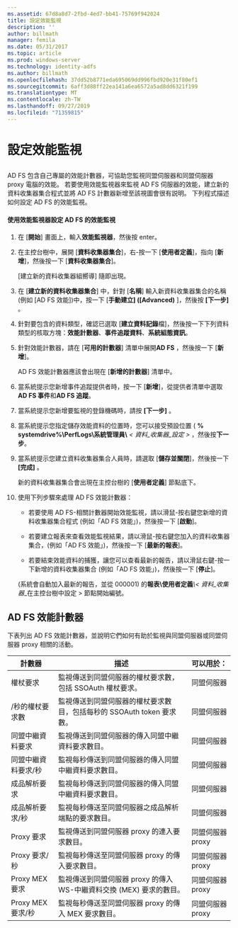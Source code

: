 ```yaml
---
ms.assetid: 67d8a8d7-2fbd-4ed7-bb41-75769f942024
title: 設定效能監視
description: ''
author: billmath
manager: femila
ms.date: 05/31/2017
ms.topic: article
ms.prod: windows-server
ms.technology: identity-adfs
ms.author: billmath
ms.openlocfilehash: 37dd52b8771eda695069dd996fbd920e31f80ef1
ms.sourcegitcommit: 6aff3d88ff22ea141a6ea6572a5ad8dd6321f199
ms.translationtype: MT
ms.contentlocale: zh-TW
ms.lasthandoff: 09/27/2019
ms.locfileid: "71359815"
---
```

# <a name="configure-performance-monitoring"></a>設定效能監視
  
## <a name="bkmk_ConfigurePerfMon"></a>  
AD FS 包含自己專屬的效能計數器，可協助您監視同盟伺服器和同盟伺服器 proxy 電腦的效能。 若要使用效能監視器來監視 AD FS 伺服器的效能，建立新的資料收集器集合程式並將 AD FS 計數器新增至該視圖會很有説明。 下列程式描述如何設定 AD FS 的效能監視。  
  
#### <a name="to-configure-performance-monitoring-for-ad-fs-using-performance-monitor"></a>使用效能監視器設定 AD FS 的效能監視  
  
1. 在 [**開始**] 畫面上，輸入**效能監視器**，然後按 enter。  
  
2. 在主控台樹中，展開 [**資料收集器集合**]，右\-按一下 [**使用者定義**]，指向 [**新增**]，然後按一下 [**資料收集器集合**]。  
  
   [建立新的資料收集器組嚮導] 隨即出現。  
  
3. 在 [**建立新的資料收集器集合**] 中，針對 [**名稱**] 輸入新資料收集器集合的名稱 \(例如 [AD FS 效能]\)中，按一下 [**手動建立] \([Advanced\)** ]，然後按 **[下一步]** 。  
  
4. 針對要包含的資料類型，確認已選取 [**建立資料記錄**檔]，然後按一下下列資料類型的核取方塊：**效能計數器**、**事件追蹤資料**、**系統組態資訊**。  
  
5. 針對效能計數器，請在 [**可用的計數器**] 清單中展開**AD FS** ，然後按一下 [**新增**]。  
  
   AD FS 效能計數器應該會出現在 [**新增的計數器**] 清單中。  
  
6. 當系統提示您新增事件追蹤提供者時，按一下 [**新增**]，從提供者清單中選取**AD FS 事件**和**AD FS 追蹤**。  
  
7. 當系統提示您新增要監視的登錄機碼時，請按 **[下一步]** 。  
  
8. 當系統提示您指定儲存效能資料的位置時，您可以接受預設位置 \( **% systemdrive%\\PerfLogs\\系統管理員\\** _< 資料\_收集器\_設定 >_ ，然後按**下一步**。  
  
9. 當系統提示您建立資料收集器集合人員時，請選取 [**儲存並關閉**]，然後按一下 **[完成]** 。  
  
    新的資料收集器集合會出現在主控台樹的 [**使用者定義**] 節點底下。  
  
10. 使用下列步驟來處理 AD FS 效能計數器：  
  
    -   若要使用 AD FS\-相關計數器開始效能監視，請以滑鼠\-按右鍵您新增的資料收集器集合程式 \(例如「AD FS 效能」\)，然後按一下 [**啟動**]。  
  
    -   若要建立報表來查看效能監視結果，請以滑鼠\-按右鍵您加入的資料收集器集合，\(例如「AD FS 效能」\)，然後按一下 [**最新的報表**]。  
  
    -   若要結束效能資料的捕獲，讓您可以查看最新的報告，請以滑鼠右鍵\-按一下新增的資料收集器集合 \(例如「AD FS 效能」\)，然後按一下 [**停止**]。  
  
    \(系統會自動加入最新的報告，並從 000001\) 的**報表\\使用者定義**<em>\\< 資料\_收集器</em>\_在主控台樹中設定 > 節點開始編號。  
  
## <a name="ad-fs-performance-counters"></a>AD FS 效能計數器  
下表列出 AD FS 效能計數器，並說明它們如何有助於監視與同盟伺服器或同盟伺服器 proxy 相關的活動。  
  
|計數器|描述|可以用於： 
|-----------|---------------|------------------- 
|權杖要求|監視傳送到同盟伺服器的權杖要求數，包括 SSOAuth 權杖要求。|同盟伺服器 
|\/秒的權杖要求數|監視傳送到同盟伺服器的權杖要求數目，包括每秒的 SSOAuth token 要求數。|同盟伺服器  
|同盟中繼資料要求|監視傳送到同盟伺服器的傳入同盟中繼資料要求數目。|同盟伺服器  
|同盟中繼資料要求\/秒|監視每秒傳送到同盟伺服器的傳入同盟中繼資料要求數目。|同盟伺服器  
|成品解析要求|監視每秒傳送到同盟伺服器的傳入同盟中繼資料要求數目。|同盟伺服器  
|成品解析要求\/秒|監視每秒傳送至同盟伺服器之成品解析端點的要求數目。|同盟伺服器  
|Proxy 要求|監視傳送到同盟伺服器 proxy 的連入要求數目。|同盟伺服器 proxy  
|Proxy 要求\/秒|監視每秒傳送至同盟伺服器 proxy 的傳入要求數目。|同盟伺服器 proxy  
|Proxy MEX 要求|監視傳送到同盟伺服器 proxy 的傳入 WS\-中繼資料交換 \(MEX\) 要求的數目。|同盟伺服器 proxy 
|Proxy MEX 要求\/秒|監視每秒傳送至同盟伺服器 proxy 的傳入 MEX 要求數目。|同盟伺服器 proxy  
  


